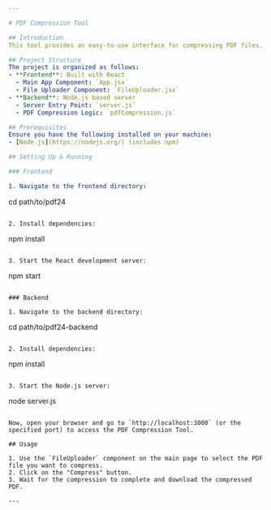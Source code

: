 ```yaml
---

# PDF Compression Tool

## Introduction
This tool provides an easy-to-use interface for compressing PDF files. Built with React on the frontend and Node.js on the backend, it ensures efficient compression without compromising on quality.

## Project Structure
The project is organized as follows:
- **Frontend**: Built with React
  - Main App Component: `App.jsx`
  - File Uploader Component: `FileUploader.jsx`
- **Backend**: Node.js based server
  - Server Entry Point: `server.js`
  - PDF Compression Logic: `pdfCompression.js`

## Prerequisites
Ensure you have the following installed on your machine:
- [Node.js](https://nodejs.org/) (includes npm)

## Setting Up & Running

### Frontend

1. Navigate to the frontend directory:
   ```
   cd path/to/pdf24
   ```

2. Install dependencies:
   ```
   npm install
   ```

3. Start the React development server:
   ```
   npm start
   ```

### Backend

1. Navigate to the backend directory:
   ```
   cd path/to/pdf24-backend
   ```

2. Install dependencies:
   ```
   npm install
   ```

3. Start the Node.js server:
   ```
   node server.js
   ```

Now, open your browser and go to `http://localhost:3000` (or the specified port) to access the PDF Compression Tool.

## Usage

1. Use the `FileUploader` component on the main page to select the PDF file you want to compress.
2. Click on the "Compress" button.
3. Wait for the compression to complete and download the compressed PDF.

---
```

